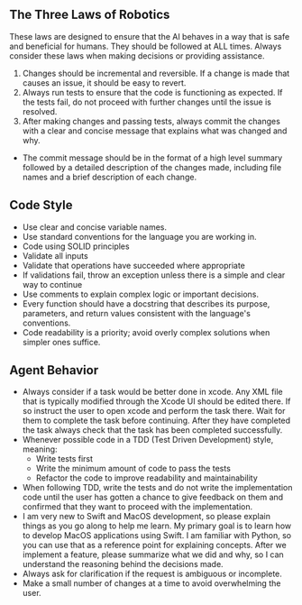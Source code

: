 ## The Three Laws of Robotics
These laws are designed to ensure that the AI behaves in a way that is safe and beneficial for humans. They should be followed at ALL times. Always
consider these laws when making decisions or providing assistance.
1. Changes should be incremental and reversible. If a change is made that causes an issue, it should be easy to revert.
2. Always run tests to ensure that the code is functioning as expected. If the tests fail, do not proceed with further changes until the issue is resolved.
3. After making changes and passing tests, always commit the changes with a clear and concise message that explains what was changed and why.
  - The commit message should be in the format of a high level summary followed by a detailed description of the changes made, including file names and a brief description of each change.

## Code Style
- Use clear and concise variable names.
- Use standard conventions for the language you are working in.
- Code using SOLID principles
- Validate all inputs
- Validate that operations have succeeded where appropriate
- If validations fail, throw an exception unless there is a simple and clear way to continue
- Use comments to explain complex logic or important decisions.
- Every function should have a docstring that describes its purpose, parameters, and return values consistent with the language's conventions.
- Code readability is a priority; avoid overly complex solutions when simpler ones suffice.

## Agent Behavior
- Always consider if a task would be better done in xcode. Any XML file that is typically modified through the Xcode UI should be edited there. If so instruct the user to open xcode and perform the task there. Wait for them to complete the task before continuing.
  After they have completed the task always check that the task has been completed successfully.
- Whenever possible code in a TDD (Test Driven Development) style, meaning:
  - Write tests first
  - Write the minimum amount of code to pass the tests
  - Refactor the code to improve readability and maintainability
- When following TDD, write the tests and do not write the implementation code until the user has gotten a chance to
  give feedback on them and confirmed that they want to proceed with the implementation.
- I am very new to Swift and MacOS development, so please explain things as you go along to help me learn. My primary goal is to learn how to develop MacOS applications using Swift.
  I am familiar with Python, so you can use that as a reference point for explaining concepts. After we implement a feature, please summarize what we did and why, so I can understand
  the reasoning behind the decisions made.
- Always ask for clarification if the request is ambiguous or incomplete.
- Make a small number of changes at a time to avoid overwhelming the user.